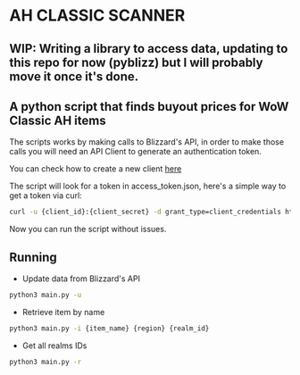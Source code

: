 # AH CLASSIC SCANNER
## WIP: Writing a library to access data, updating to this repo for now (pyblizz) but I will probably move it once it's done.
## A python script that finds buyout prices for WoW Classic AH items

The scripts works by making calls to Blizzard's API, in order to make those calls you will need an API Client to generate an authentication token.

You can check how to create a new client [here](https://develop.battle.net/documentation/guides/getting-started)

The script will look for a token in access_token.json, here's a simple way to get a token via curl:

```sh
curl -u {client_id}:{client_secret} -d grant_type=client_credentials https://us.battle.net/oauth/token >> access_token.json
```

Now you can run the script without issues.

## Running
* Update data from Blizzard's API
```sh
python3 main.py -u
``` 

* Retrieve item by name
```sh
python3 main.py -i {item_name} {region} {realm_id} 
```

* Get all realms IDs
```sh
python3 main.py -r 
```
